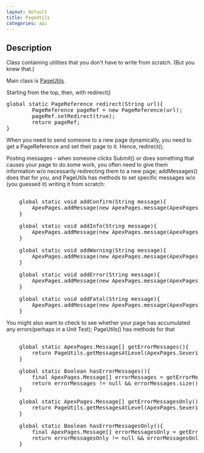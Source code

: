 ```yaml
---
layout: default
title: PageUtils
categories: api
---
```

Description
----------------

Class containing utilities that you don't have to write from scratch.  (But you knew that.)

Main class is [PageUtils](https://github.com/apex-commons/visualforce/PageUtils.cls).

Starting from the top, then, with redirect()
<pre class="brush: java">
global static PageReference redirect(String url){
        PageReference pageRef = new PageReference(url);
        pageRef.setRedirect(true);
        return pageRef;
}
</pre>

When you need to send someone to a new page dynamically, you need to get a PageReference and set their page to it.
Hence, redirect();

Posting messages - when someone clicks Submit() or does something that causes your page to do some work, you often need to give them information w/o necessarily redirecting them to a new page; addMessages() does that for you, and PageUtils has methods to set specific messages w/o (you guessed it) writing it from scratch:

<pre class="brush: java">

    global static void addConfirm(String message){
        ApexPages.addMessage(new ApexPages.message(ApexPages.severity.CONFIRM,message));
    }
    
    global static void addInfo(String message){
        ApexPages.addMessage(new ApexPages.message(ApexPages.severity.INFO,message));
    }
    
    global static void addWarning(String message){
        ApexPages.addMessage(new ApexPages.message(ApexPages.severity.WARNING,message));
    }
    
    global static void addError(String message){
        ApexPages.addMessage(new ApexPages.message(ApexPages.severity.ERROR,message));
    }
    
    global static void addFatal(String message){
        ApexPages.addMessage(new ApexPages.message(ApexPages.severity.FATAL,message));
    }
</pre>

You might also want to check to see whether your page has accumulated any errors(perhaps in a Unit Test); PageUtils() has methods for that
<pre class="brush: java">    
    global static ApexPages.Message[] getErrorMessages(){
        return PageUtils.getMessagesAtLevel(ApexPages.Severity.ERROR, true);
    }

    global static Boolean hasErrorMessages(){
        final ApexPages.Message[] errorMessages = getErrorMessages();
        return errorMessages != null && errorMessages.size() > 0;
    }
    
    global static ApexPages.Message[] getErrorMessagesOnly(){
        return PageUtils.getMessagesAtLevel(ApexPages.Severity.ERROR, false);
    }
    
    global static Boolean hasErrorMessagesOnly(){
    	final ApexPages.Message[] errorMessagesOnly = getErrorMessagesOnly();
        return errorMessagesOnly != null && errorMessagesOnly.size() > 0;
    }   
</pre>